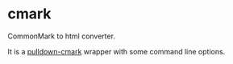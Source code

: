 # cmark

CommonMark to html converter.

It is a [pulldown-cmark][] wrapper with some command line options.

[pulldown-cmark]: https://crates.io/crates/pulldown-cmark
